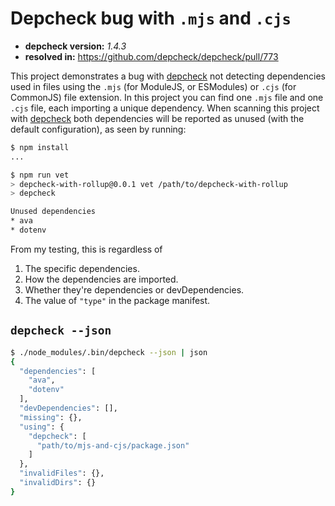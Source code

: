 # Depcheck bug with `.mjs` and `.cjs`

- **depcheck version:** _1.4.3_
- **resolved in:** <https://github.com/depcheck/depcheck/pull/773>

This project demonstrates a bug with [depcheck] not detecting dependencies used in
files using the `.mjs` (for ModuleJS, or ESModules) or `.cjs` (for CommonJS) file
extension. In this project you can find one `.mjs` file and one `.cjs` file, each
importing a unique dependency. When scanning this project with [depcheck] both dependencies
will be reported as unused (with the default configuration), as seen by running:

```sh
$ npm install
...

$ npm run vet
> depcheck-with-rollup@0.0.1 vet /path/to/depcheck-with-rollup
> depcheck

Unused dependencies
* ava
* dotenv
```

From my testing, this is regardless of

1. The specific dependencies.
1. How the dependencies are imported.
1. Whether they're dependencies or devDependencies.
1. The value of `"type"` in the package manifest.

## `depcheck --json`

```sh
$ ./node_modules/.bin/depcheck --json | json
{
  "dependencies": [
    "ava",
    "dotenv"
  ],
  "devDependencies": [],
  "missing": {},
  "using": {
    "depcheck": [
      "path/to/mjs-and-cjs/package.json"
    ]
  },
  "invalidFiles": {},
  "invalidDirs": {}
}
```

[depcheck]: https://github.com/depcheck/depcheck
